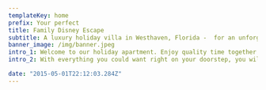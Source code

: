 ```yaml
---
templateKey: home
prefix: Your perfect
title: Family Disney Escape
subtitle: A luxury holiday villa in Westhaven, Florida -  for an unforgettable family vacation
banner_image: /img/banner.jpeg
intro_1: Welcome to our holiday apartment. Enjoy quality time together in a safe and clean apartment, with everything you could need. Just 20 minutes  from Disney World, your family will be able to enjoy a wonderful vacation in a fantastic suburb of Florida, and come home to peace and quiet after a full day of adventure!
intro_2: With everything you could want right on your doorstep, you will be able to spend time on the things that really matter, like family and fun! Take a look around, and please don't hesitate to get in touch if you have any questions

date: "2015-05-01T22:12:03.284Z"
---
```

